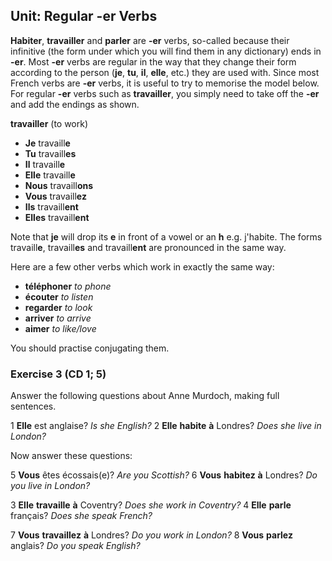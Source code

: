 ## Unit: Regular -er Verbs

**Habiter**, **travailler** and **parler** are **-er** verbs, so-called because their infinitive (the form under which you will find them in any dictionary) ends in **-er**. Most **-er** verbs are regular in the way that they change their form according to the person (**je**, **tu**, **il**, **elle**, etc.) they are used with. Since most French verbs are **-er** verbs, it is useful to try to memorise the model below. For regular **-er** verbs such as **travailler**, you simply need to take off the **-er** and add the endings as shown.

**travailler** (to work)
- **Je** travaill**e**
- **Tu** travaill**es**
- **Il** travaill**e**
- **Elle** travaill**e**
- **Nous** travaill**ons**
- **Vous** travaill**ez**
- **Ils** travaill**ent**
- **Elles** travaill**ent**

Note that **je** will drop its **e** in front of a vowel or an **h** e.g. j'habite. The forms travaill**e**, travaill**es** and travaill**ent** are pronounced in the same way.

Here are a few other verbs which work in exactly the same way:

- **téléphoner** _to phone_
- **écouter** _to listen_
- **regarder** _to look_
- **arriver** _to arrive_
- **aimer** _to like/love_

You should practise conjugating them.

### Exercise 3 (CD 1; 5)

Answer the following questions about Anne Murdoch, making full sentences.

1 **Elle** est anglaise? _Is she English?_
2 **Elle** **habite** **à** Londres? _Does she live in London?_

Now answer these questions:

5 **Vous** êtes écossais(e)? _Are you Scottish?_
6 **Vous** **habitez** **à** Londres? _Do you live in London?_

3 **Elle** **travaille** **à** Coventry? _Does she work in Coventry?_
4 **Elle** **parle** français? _Does she speak French?_

7 **Vous** **travaillez** **à** Londres? _Do you work in London?_
8 **Vous** **parlez** anglais? _Do you speak English?_